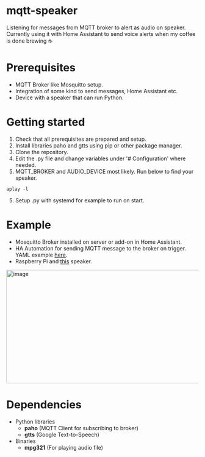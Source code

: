 # mqtt-speaker
Listening for messages from MQTT broker to alert as audio on speaker.  
Currently using it with Home Assistant to send voice alerts when my coffee is done brewing ☕

# Prerequisites
- MQTT Broker like Mosquitto setup.
- Integration of some kind to send messages, Home Assistant etc.
- Device with a speaker that can run Python.

# Getting started
1. Check that all prerequisites are prepared and setup.
3. Install libraries paho and gtts using pip or other package manager.
4. Clone the repository.
5. Edit the .py file and change variables under '# Configuration' where needed.
6. MQTT_BROKER and AUDIO_DEVICE most likely. Run below to find your speaker.
````
aplay -l
````
5. Setup .py with systemd for example to run on start.

# Example
- Mosquitto Broker installed on server or add-on in Home Assistant.
- HA Automation for sending MQTT message to the broker on trigger. YAML example [here](https://github.com/bostrum/mqtts-speaker/tree/main/ha).
- Raspberry Pi and [this](https://thepihut.com/products/mini-external-usb-stereo-speaker) speaker.
<img width="537" height="298" alt="image" src="https://github.com/user-attachments/assets/40080599-120f-4a14-8c85-c0b9d857cd77" />

# Dependencies
- Python libraries
  - __paho__ (MQTT Client for subscribing to broker)
  - __gtts__ (Google Text-to-Speech)
- Binaries
  - __mpg321__ (For playing audio file)
